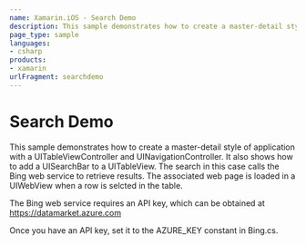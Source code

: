 ```yaml
---
name: Xamarin.iOS - Search Demo
description: This sample demonstrates how to create a master-detail style of application with a UITableViewController and UINavigationController. It also shows...
page_type: sample
languages:
- csharp
products:
- xamarin
urlFragment: searchdemo
---
```

# Search Demo

This sample demonstrates how to create a master-detail style of application with a UITableViewController and UINavigationController. It also shows how to add a UISearchBar to a UITableView. The search in this case calls the Bing web service to retrieve results. The associated web page is loaded in a UIWebView when a row is selcted in the table.

The Bing web service requires an API key, which can be obtained at https://datamarket.azure.com

Once you have an API key, set it to the AZURE_KEY constant in Bing.cs.
